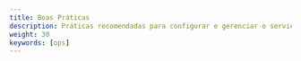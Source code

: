```yaml
---
title: Boas Práticas
description: Práticas recomendadas para configurar e gerenciar o service mesh Istio.
weight: 30
keywords: [ops]
---
```

